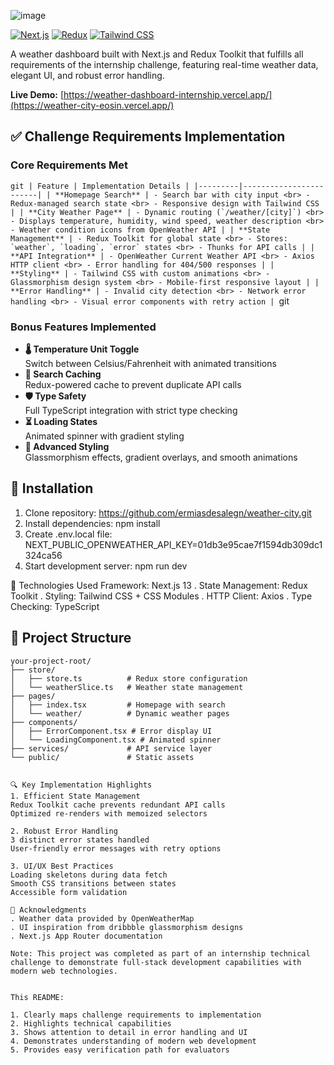 ![image](https://github.com/user-attachments/assets/44ae8ebd-0a10-4827-bdc0-01b221cd376e)

[![Next.js](https://img.shields.io/badge/Next.js-13.5-blue?logo=next.js)](https://nextjs.org/)
[![Redux](https://img.shields.io/badge/Redux_Toolkit-1.9-purple?logo=redux)](https://redux-toolkit.js.org/)
[![Tailwind CSS](https://img.shields.io/badge/Tailwind_CSS-3.3-06B6D4?logo=tailwind-css)](https://tailwindcss.com/)

A weather dashboard built with Next.js and Redux Toolkit that fulfills all requirements of the internship challenge, featuring real-time weather data, elegant UI, and robust error handling.

**Live Demo:** [https://weather-dashboard-internship.vercel.app/](https://weather-city-eosin.vercel.app/)

## ✅ Challenge Requirements Implementation

### Core Requirements Met

``git
| Feature | Implementation Details |
|---------|------------------------|
| **Homepage Search** | - Search bar with city input <br> - Redux-managed search state <br> - Responsive design with Tailwind CSS |
| **City Weather Page** | - Dynamic routing (`/weather/[city]`) <br> - Displays temperature, humidity, wind speed, weather description <br> - Weather condition icons from OpenWeather API |
| **State Management** | - Redux Toolkit for global state <br> - Stores: `weather`, `loading`, `error` states <br> - Thunks for API calls |
| **API Integration** | - OpenWeather Current Weather API <br> - Axios HTTP client <br> - Error handling for 404/500 responses |
| **Styling** | - Tailwind CSS with custom animations <br> - Glassmorphism design system <br> - Mobile-first responsive layout |
| **Error Handling** | - Invalid city detection <br> - Network error handling <br> - Visual error components with retry action |
``git

### Bonus Features Implemented

- **🌡️ Temperature Unit Toggle**  
  Switch between Celsius/Fahrenheit with animated transitions
- **💾 Search Caching**  
  Redux-powered cache to prevent duplicate API calls
- **🛡 Type Safety**  
  Full TypeScript integration with strict type checking
- **⏳ Loading States**  
  Animated spinner with gradient styling
- **🎨 Advanced Styling**  
  Glassmorphism effects, gradient overlays, and smooth animations

## 🚀 Installation

1. Clone repository:
https://github.com/ermiasdesalegn/weather-city.git
2. Install dependencies:
npm install
3. Create .env.local file:
NEXT_PUBLIC_OPENWEATHER_API_KEY=01db3e95cae7f1594db309dc1324ca56
4. Start development server:
npm run dev

🧰 Technologies Used
Framework: Next.js 13
. State Management: Redux Toolkit
. Styling: Tailwind CSS + CSS Modules
. HTTP Client: Axios
. Type Checking: TypeScript

## 📂 Project Structure

```plaintext
your-project-root/
├── store/
│   ├── store.ts          # Redux store configuration
│   └── weatherSlice.ts   # Weather state management
├── pages/
│   ├── index.tsx         # Homepage with search
│   └── weather/          # Dynamic weather pages
├── components/
│   ├── ErrorComponent.tsx # Error display UI
│   └── LoadingComponent.tsx # Animated spinner
├── services/             # API service layer
└── public/               # Static assets


🔍 Key Implementation Highlights
1. Efficient State Management
Redux Toolkit cache prevents redundant API calls
Optimized re-renders with memoized selectors

2. Robust Error Handling
3 distinct error states handled
User-friendly error messages with retry options

3. UI/UX Best Practices
Loading skeletons during data fetch
Smooth CSS transitions between states
Accessible form validation

🙏 Acknowledgments
. Weather data provided by OpenWeatherMap
. UI inspiration from dribbble glassmorphism designs
. Next.js App Router documentation

Note: This project was completed as part of an internship technical challenge to demonstrate full-stack development capabilities with modern web technologies.


This README:

1. Clearly maps challenge requirements to implementation
2. Highlights technical capabilities
3. Shows attention to detail in error handling and UI
4. Demonstrates understanding of modern web development
5. Provides easy verification path for evaluators

